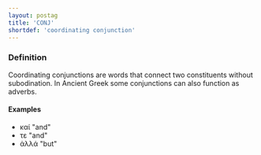 ```yaml
---
layout: postag
title: 'CONJ'
shortdef: 'coordinating conjunction'
---
```


### Definition

Coordinating conjunctions are words that connect two constituents without subodination. In Ancient Greek some conjunctions can also function as adverbs.

#### Examples

* καί "and"
* τε "and"
* ἀλλά "but"
